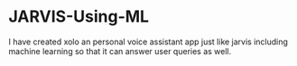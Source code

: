 # JARVIS-Using-ML
I have created xolo an personal voice assistant app just like jarvis including machine learning so that it can answer user queries as well.
